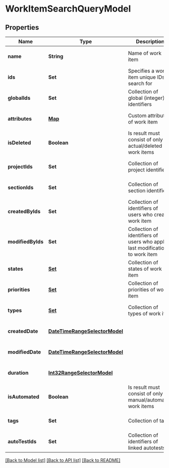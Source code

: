 # WorkItemSearchQueryModel
## Properties

| Name | Type | Description | Notes |
|------------ | ------------- | ------------- | -------------|
| **name** | **String** | Name of work item | [optional] [default to null] |
| **ids** | **Set** | Specifies a work item unique IDs to search for | [optional] [default to null] |
| **globalIds** | **Set** | Collection of global (integer) identifiers | [optional] [default to null] |
| **attributes** | [**Map**](set.md) | Custom attributes of work item | [optional] [default to null] |
| **isDeleted** | **Boolean** | Is result must consist of only actual/deleted work items | [optional] [default to null] |
| **projectIds** | **Set** | Collection of project identifiers | [optional] [default to null] |
| **sectionIds** | **Set** | Collection of section identifiers | [optional] [default to null] |
| **createdByIds** | **Set** | Collection of identifiers of users who created work item | [optional] [default to null] |
| **modifiedByIds** | **Set** | Collection of identifiers of users who applied last modification to work item | [optional] [default to null] |
| **states** | [**Set**](WorkItemStates.md) | Collection of states of work item | [optional] [default to null] |
| **priorities** | [**Set**](WorkItemPriorityModel.md) | Collection of priorities of work item | [optional] [default to null] |
| **types** | [**Set**](WorkItemEntityTypes.md) | Collection of types of work item | [optional] [default to null] |
| **createdDate** | [**DateTimeRangeSelectorModel**](DateTimeRangeSelectorModel.md) |  | [optional] [default to null] |
| **modifiedDate** | [**DateTimeRangeSelectorModel**](DateTimeRangeSelectorModel.md) |  | [optional] [default to null] |
| **duration** | [**Int32RangeSelectorModel**](Int32RangeSelectorModel.md) |  | [optional] [default to null] |
| **isAutomated** | **Boolean** | Is result must consist of only manual/automated work items | [optional] [default to null] |
| **tags** | **Set** | Collection of tags | [optional] [default to null] |
| **autoTestIds** | **Set** | Collection of identifiers of linked autotests | [optional] [default to null] |

[[Back to Model list]](../README.md#documentation-for-models) [[Back to API list]](../README.md#documentation-for-api-endpoints) [[Back to README]](../README.md)

